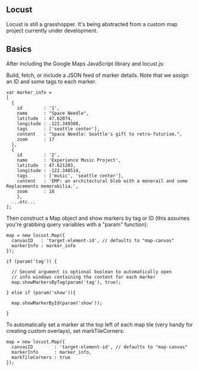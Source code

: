 Locust
------

Locust is still a grasshopper.  It's being abstracted from a custom map project currently under development.

Basics
------

After including the Google Maps JavaScript library and locust.js:

Build, fetch, or include a JSON feed of marker details.  Note that we assign an ID and some tags to each marker.

    var marker_info = 
    [
      {
        id        : '1',
        name      : "Space Needle",
        latitude  : 47.62074,
        longitude : -122.349308,
        tags      : ['seattle center'],
        content   : "Space Needle: Seattle's gift to retro-futurism.",
        zoom      : 17
      },
      {
        id        : '2',
        name      : 'Experience Music Project',
        latitude  : 47.621283,
        longitude : -122.348514,
        tags      : ['music', 'seattle center'],
        content   : 'EMP: an architectural blob with a monorail and some Replacements memorabilia.',
        zoom      : 18
        },
      ...etc...
    ];

Then construct a Map object and show markers by tag or ID (this assumes you're grabbing query variables with a "param" function):

    map = new locust.Map({
      canvasID   : 'target-element-id', // defaults to "map-canvas"
      markerInfo : marker_info
    });

    if (param('tag')) {

      // Second argument is optional boolean to automatically open 
      // info windows containing the content for each marker
      map.showMarkersByTag(param('tag'), true); 

    } else if (param('show')){

      map.showMarkerById(param('show'));

    }

To automatically set a marker at the top left of each map tile (very handy for creating custom overlays), set markTileCorners:

    map = new locust.Map({
      canvasID        : 'target-element-id', // defaults to "map-canvas"
      markerInfo      : marker_info,
      markTileCorners : true
    });
